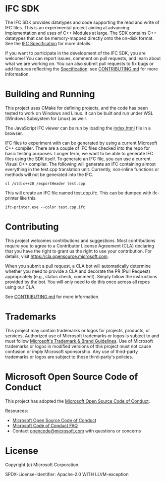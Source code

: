 # IFC SDK

The IFC SDK provides datatypes and code supporting the read and write of IFC files. 
This is an experimental project aiming at advancing implementation and uses of C++ Modules at large.
The SDK contains C++ 
datatypes that can be memory-mapped directly onto the on-disk format.
See the [IFC Specification](https://github.com/microsoft/ifc-spec) for more details.

If you want to participate in the development of the IFC SDK, you are welcome! You can report issues, comment on pull requests, and learn about what we are working on. You can also submit pull requests to fix bugs or add features reflecting the [Specification](https://github.com/microsoft/ifc-spec): see [CONTRIBUTING.md](CONTRIBUTING.md) for more information.

# Building and Running
This project uses CMake for defining projects, and the code has been tested to work on Windows and Linux. It can be built and run under WSL (Windows Subsystem for Linux) as well.

The JavaScript IFC viewer can be run by loading the [index.html](samples/sgraph-js/index.html) file in a browser.

IFC files to experiment with can be generated by using a current Microsoft C++ compiler. There are
a couple of IFC files checked into the repo for basic testing purposes. Longer term, we want to be
able to generate IFC files using the SDK itself. To generate an IFC file, you can use a current Visual C++ compiler. The following will generate an IFC containing almost everything in the test.cpp translation unit. Currently, non-inline functions or methods will not be generated into the IFC.

```shell
cl /std:c++20 /exportHeader test.cpp
```

This will create an IFC file named test.cpp.ifc. This can be dumped with ifc-printer like this.

```shell
ifc-printer.exe --color test.cpp.ifc
```

# Contributing
This project welcomes contributions and suggestions. Most contributions require you to agree to a Contributor License Agreement (CLA) declaring that you have the right to grant us the right to use your contribution. For details, visit https://cla.opensource.microsoft.com.

When you submit a pull request, a CLA bot will automatically determine whether you need to provide a CLA and decorate the PR (Pull Request) appropriately (e.g., status check, comment). Simply follow the instructions provided by the bot. You will only need to do this once across all repos using our CLA.

See [CONTRIBUTING.md](CONTRIBUTING.md) for more information.

# Trademarks

This project may contain trademarks or logos for projects, products, or services. Authorized use of Microsoft 
trademarks or logos is subject to and must follow 
[Microsoft's Trademark & Brand Guidelines](https://www.microsoft.com/en-us/legal/intellectualproperty/trademarks/usage/general).
Use of Microsoft trademarks or logos in modified versions of this project must not cause confusion or imply Microsoft sponsorship.
Any use of third-party trademarks or logos are subject to those third-party's policies.

# Microsoft Open Source Code of Conduct

This project has adopted the [Microsoft Open Source Code of Conduct](https://opensource.microsoft.com/codeofconduct/).

Resources:

- [Microsoft Open Source Code of Conduct](https://opensource.microsoft.com/codeofconduct/)
- [Microsoft Code of Conduct FAQ](https://opensource.microsoft.com/codeofconduct/faq/)
- Contact [opencode@microsoft.com](mailto:opencode@microsoft.com) with questions or concerns

# License

Copyright (c) Microsoft Corporation.

SPDX-License-Identifier: Apache-2.0 WITH LLVM-exception
